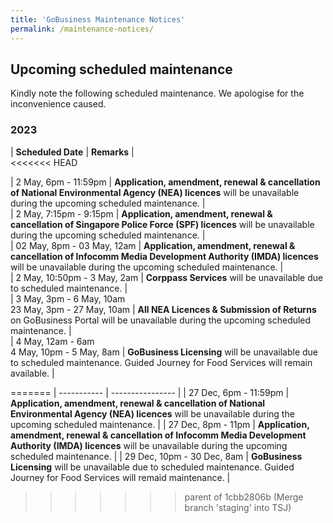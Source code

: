 ```yaml
---
title: 'GoBusiness Maintenance Notices'
permalink: /maintenance-notices/
---
```


## Upcoming scheduled maintenance

Kindly note the following scheduled maintenance. We apologise for the inconvenience caused.

### 2023 

| **Scheduled Date** | **Remarks** |  
<<<<<<< HEAD


 
| 2 May, 6pm - 11:59pm | **Application, amendment, renewal & cancellation of National Environmental Agency (NEA) licences** will be unavailable during the upcoming scheduled maintenance. |    
| 2 May, 7:15pm - 9:15pm | **Application, amendment, renewal & cancellation of Singapore Police Force (SPF) licences** will be unavailable during the upcoming scheduled maintenance. |         
| 02 May, 8pm - 03 May, 12am | **Application, amendment, renewal & cancellation of Infocomm Media Development Authority (IMDA) licences** will be unavailable during the upcoming scheduled maintenance. |      
| 2 May, 10:50pm - 3 May, 2am | **Corppass Services** will be unavailable due to scheduled maintenance. |           
| 3 May, 3pm - 6 May, 10am<br>23 May, 3pm - 27 May, 10am | **All NEA Licences & Submission of Returns** on GoBusiness Portal will be unavailable during the upcoming scheduled maintenance. |       
| 4 May, 12am - 6am<br>4 May, 10pm - 5 May, 8am | **GoBusiness Licensing** will be unavailable due to scheduled maintenance. Guided Journey for Food Services will remain available. |                 
      
=======
|  -----------   | ---------------- |
| 27 Dec, 6pm - 11:59pm | **Application, amendment, renewal & cancellation of National Environmental Agency (NEA) licences** will be unavailable during the upcoming scheduled maintenance. |
| 27 Dec, 8pm - 11pm | **Application, amendment, renewal & cancellation of Infocomm Media Development Authority (IMDA) licences** will be unavailable during the upcoming scheduled maintenance. | 
| 29 Dec, 10pm - 30 Dec, 8am | **GoBusiness Licensing** will be unavailable due to scheduled maintenance. Guided Journey for Food Services will remaid maintenance. | 
>>>>>>> parent of 1cbb2806b (Merge branch 'staging' into TSJ)



<script src="/jquery/jquery.min.js"></script>
<script src="/jquery/resize-tables.js"></script>

